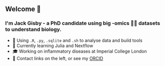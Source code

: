 ## Welcome 👋 

### I'm Jack Gisby - a PhD candidate using big -omics 🧪🧬 datasets to understand biology. 

- :toolbox: Using `.R`, `.py`, `.sqlite` and `.sh` to analyse data and build tools
- 🌱 Currently learning Julia and Nextflow
- :mortar_board: Working on inflammatory diseases at Imperial College London
- :hibiscus: Contact links on the left, or see my [ORCID](http://orcid.org/0000-0003-0511-8123)
